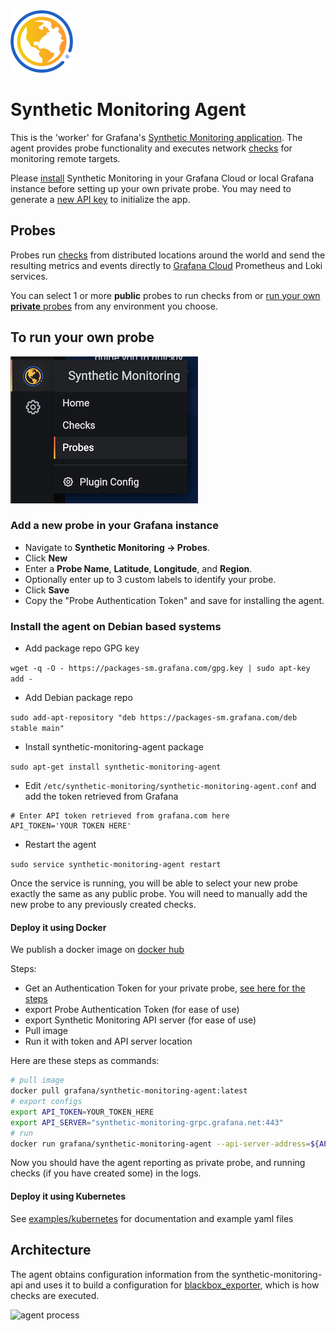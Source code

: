 <img src="img/logo.svg" width="100" />

Synthetic Monitoring Agent
==========================
This is the 'worker' for Grafana's [Synthetic Monitoring application](https://github.com/grafana/synthetic-monitoring-app). The agent provides probe functionality and executes network [checks](https://github.com/grafana/synthetic-monitoring-app/blob/master/README.md#check-types) for monitoring remote targets. 

Please [install](https://grafana.com/grafana/plugins/grafana-synthetic-monitoring-app/installation) Synthetic Monitoring 
in your Grafana Cloud or local Grafana instance before setting up your own private probe. You may need to generate a [new API key](https://grafana.com/profile/api-keys) to initialize the app.


Probes
------
Probes run [checks](https://github.com/grafana/synthetic-monitoring-app/blob/master/README.md#check-types) from 
distributed locations around the world and send the resulting metrics and events directly to 
[Grafana Cloud](https://grafana.com/products/cloud/) Prometheus and Loki services. 

You can select 1 or more **public** probes to run checks from or [run your own **private** probes](https://grafana.com/docs/grafana-cloud/synthetic-monitoring/private-probes/)
from any environment you choose.


To run your own probe
---------------------
![Add Probe](img/screenshot-probes.png)
### Add a new probe in your Grafana instance
* Navigate to **Synthetic Monitoring -> Probes**.
* Click **New**
* Enter a **Probe Name**, **Latitude**, **Longitude**, and **Region**.
* Optionally enter up to 3 custom labels to identify your probe.
* Click **Save**
* Copy the "Probe Authentication Token" and save for installing the agent.

### Install the agent on Debian based systems

* Add package repo GPG key

`wget -q -O - https://packages-sm.grafana.com/gpg.key | sudo apt-key add -`

* Add Debian package repo

`sudo add-apt-repository "deb https://packages-sm.grafana.com/deb stable main"`

* Install synthetic-monitoring-agent package


`sudo apt-get install synthetic-monitoring-agent`

* Edit `/etc/synthetic-monitoring/synthetic-monitoring-agent.conf` and add the token retrieved from Grafana

```
# Enter API token retrieved from grafana.com here
API_TOKEN='YOUR TOKEN HERE'
```

* Restart the agent

`sudo service synthetic-monitoring-agent restart`

Once the service is running, you will be able to select your new probe exactly the same as any public probe. You will need to manually add the new probe to any previously created checks.

#### Deploy it using Docker
We publish a docker image on [docker hub](https://hub.docker.com/r/grafana/synthetic-monitoring-agent)

Steps:
- Get an Authentication Token for your private probe, [see here for the steps](https://grafana.com/docs/grafana-cloud/synthetic-monitoring/private-probes/)
- export Probe Authentication Token (for ease of use)
- export Synthetic Monitoring API server (for ease of use)
- Pull image
- Run it with token and API server location

Here are these steps as commands:
```bash
# pull image
docker pull grafana/synthetic-monitoring-agent:latest
# export configs
export API_TOKEN=YOUR_TOKEN_HERE
export API_SERVER="synthetic-monitoring-grpc.grafana.net:443"
# run
docker run grafana/synthetic-monitoring-agent --api-server-address=${API_SERVER} --api-token=${API_TOKEN} --verbose=true
```

Now you should have the agent reporting as private probe, and running checks (if you have created some) in the logs.

#### Deploy it using Kubernetes
See [examples/kubernetes](./examples/kubernetes) for documentation and example yaml files

Architecture
------------
The agent obtains configuration information from the synthetic-monitoring-api and uses it to build a configuration for [blackbox_exporter](https://github.com/prometheus/blackbox_exporter), which is how checks are executed.

![agent process][process]

[process]: https://www.planttext.com/api/plantuml/svg/dLHDRy8m3BtdLqGz3wHTEKo88KsxJVi78VLA14swn47ityzE0ZHLcIQua8zdl-Tdf-k0ocFiZqAq2jLE1P3DTjE8WOwDDeEoA9lmOt4Fj5_qpXfqtjXkeGRJI1Ka_Sl_m3kmc0DuLKUGY0xoRLxMruDtFL3A61BajgrXHtV8adWXHEAHYvUaS2MrinOqIdS2Bzy-FrwdW02svTmxaCP-ETyhDCuAfT6S54BHpLWAsMuemeDsliG83nYzBGdUjwA5IUIKpyDtX81Ixq4VP40Fgh-apz2YAGEUnNAv_EFUYiwxE53nRf0alnoVXQJVbJhRotQaMpY3ZgdCXBe8BatWir8M6UwDfkOHtz5r8TsDIXn5P1dEQaZRYhwk_DP8EkeTPkDlKJErpkBci_CKF9oNpchZHbfNSeXXVx6aXYNI0hZwn8shXHPgD3suY8BPKdkdCzAQKERsxk2DCRCv7XxyUuIygJHLJbuVWB3iQ69DWAVyBjc8e7fWe8OG-C7kW6Y1RP0S9CIQblHL-WK0
[PlantUML]: https://www.planttext.com/?text=dLHDRy8m3BtdLqGz3wHTEKo88KsxJVi78VLA14swn47ityzE0ZHLcIQua8zdl-Tdf-k0ocFiZqAq2jLE1P3DTjE8WOwDDeEoA9lmOt4Fj5_qpXfqtjXkeGRJI1Ka_Sl_m3kmc0DuLKUGY0xoRLxMruDtFL3A61BajgrXHtV8adWXHEAHYvUaS2MrinOqIdS2Bzy-FrwdW02svTmxaCP-ETyhDCuAfT6S54BHpLWAsMuemeDsliG83nYzBGdUjwA5IUIKpyDtX81Ixq4VP40Fgh-apz2YAGEUnNAv_EFUYiwxE53nRf0alnoVXQJVbJhRotQaMpY3ZgdCXBe8BatWir8M6UwDfkOHtz5r8TsDIXn5P1dEQaZRYhwk_DP8EkeTPkDlKJErpkBci_CKF9oNpchZHbfNSeXXVx6aXYNI0hZwn8shXHPgD3suY8BPKdkdCzAQKERsxk2DCRCv7XxyUuIygJHLJbuVWB3iQ69DWAVyBjc8e7fWe8OG-C7kW6Y1RP0S9CIQblHL-WK0

